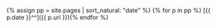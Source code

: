 {% assign pp = site.pages | sort_natural: "date" %}
{% for p in pp %} [{{ p.date }}^^]({{ p.url }}){% endfor %}
